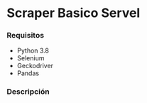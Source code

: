 # Scraper Basico Servel

### Requisitos
- Python 3.8
- Selenium
- Geckodriver
- Pandas

### Descripción
